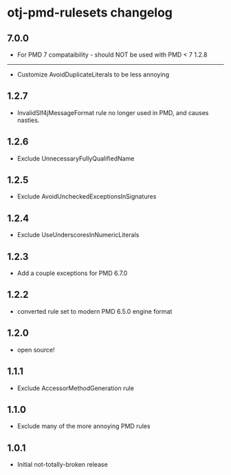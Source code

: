 otj-pmd-rulesets changelog
==========================
7.0.0
-----
* For PMD 7 compataibility - should NOT be used with PMD < 7
1.2.8
-----
* Customize AvoidDuplicateLiterals to be less annoying

1.2.7
-----
* InvalidSlf4jMessageFormat rule no longer used in PMD, and causes nasties.

1.2.6
-----
* Exclude UnnecessaryFullyQualifiedName

1.2.5
-----
* Exclude AvoidUncheckedExceptionsInSignatures

1.2.4
-----
* Exclude UseUnderscoresInNumericLiterals

1.2.3
-----
* Add a couple exceptions for PMD 6.7.0

1.2.2
-----
* converted rule set to modern PMD 6.5.0 engine format

1.2.0
-----
* open source!

1.1.1
-----
* Exclude AccessorMethodGeneration rule

1.1.0
-----
* Exclude many of the more annoying PMD rules

1.0.1
-----
* Initial not-totally-broken release
